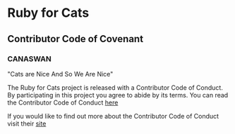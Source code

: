 # Ruby for Cats

## Contributor Code of Covenant

### CANASWAN

"Cats are Nice And So We Are Nice"

The Ruby for Cats project is released with a Contributor Code of Conduct. By participating in this project you agree to abide by its terms. You can read the Contributor Code of Conduct [here](https://github.com/rubyforcats/code_of_conduct/blob/master/CODE_OF_CONDUCT.md)

If you would like to find out more about the Contributor Code of Conduct visit their [site](http://contributor-covenant.org)
